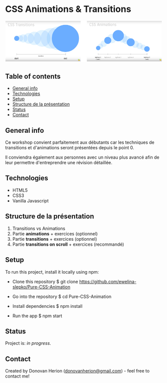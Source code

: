# CSS Animations & Transitions

![screenshot](images/screenshot.png)

## Table of contents

- [General info](#general-info)
- [Technologies](#technologies)
- [Setup](#setup)
- [Structure de la présentation](#structure-de-la-présentation)
- [Status](#status)
- [Contact](#contact)

## General info

Ce workshop convient parfaitement aux débutants car les techniques de transitions et d'animations seront présentées depuis le point 0.

Il conviendra également aux personnes avec un niveau plus avancé afin de leur permettre d'entreprendre une révision détaillée.

## Technologies

- HTML5
- CSS3
- Vanilla Javascript

## Structure de la présentation

1. Transitions vs Animations
2. Partie **animations** + exercices (optionnel)
3. Partie **transitions** + exercices (optionnel)
4. Partie **transitions on scroll** + exercices (recommandé)

## Setup

To run this project, install it locally using npm:

- Clone this repository
  \$ git clone https://github.com/ewelina-slepko/Pure-CSS-Animation

- Go into the repository
  \$ cd Pure-CSS-Animation

- Install dependencies
  \$ npm install

- Run the app
  \$ npm start

## Status

Project is: _in progress_.

## Contact

Created by Donovan Herion (donovanherion@gmail.com) - feel free to contact me!
